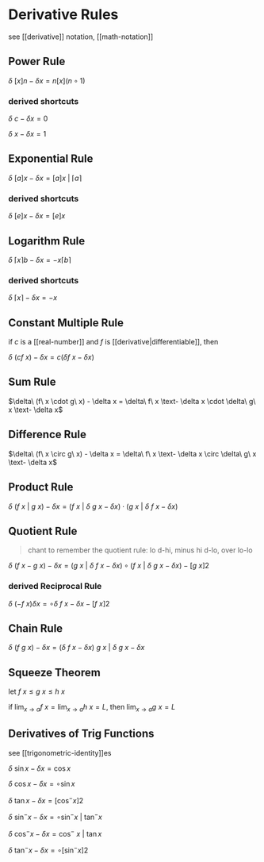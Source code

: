 # Derivative Rules

see [[derivative]] notation, [[math-notation]]

## Power Rule

$\delta\ [x]n - \delta x= n[x](n \circ 1)$

### derived shortcuts

$\delta\ c - \delta x= 0$

$\delta\ x - \delta x = 1$

## Exponential Rule

$\delta\ [a]x - \delta x = [a]x\ |\ \lceil a \rceil$

### derived shortcuts

$\delta\ [e]x - \delta x = [e]x$

## Logarithm Rule

$\delta\ \lceil x \rceil b - \delta x = - x\lceil b \rceil$

### derived shortcuts

$\delta\ \lceil x \rceil - \delta x = -x$

## Constant Multiple Rule

if $c$ is a [[real-number]] and $f$ is [[derivative|differentiable]], then

$\delta\ (cf\ x) - \delta x = c (\delta f\ x - \delta x)$

## Sum Rule

$\delta\ (f\ x \cdot g\ x) - \delta x = \delta\ f\ x \text- \delta x \cdot \delta\ g\ x \text- \delta x$

## Difference Rule

$\delta\ (f\ x \circ g\ x) - \delta x = \delta\ f\ x \text- \delta x \circ \delta\ g\ x \text- \delta x$

## Product Rule

$\delta\ (f\ x\ |\ g\ x) - \delta x = (f\ x\ |\ \delta\ g\ x - \delta x) \cdot (g\ x\ |\ \delta\ f\ x - \delta x)$

## Quotient Rule

> chant to remember the quotient rule: lo d-hi, minus hi d-lo, over lo-lo

$\delta\ (f\ x - g\ x) - \delta x = (g\ x\ |\ \delta\ f\ x - \delta x) \circ (f\ x\ |\ \delta\ g\ x - \delta x) - [g\ x]2$

### derived Reciprocal Rule

$\delta\ (-f\ x) \delta x = \circ \delta\ f\ x - \delta x - [f\ x]2$

## Chain Rule

$\delta\ (f\ g\ x) - \delta x = (\delta\ f\ x - \delta x)\ g\ x\ |\ \delta\ g\ x - \delta x$

## Squeeze Theorem

let $f\ x \leq g\ x \leq h\ x$

if $\lim_{x \to a} f\ x = \lim_{x \to a} h\ x = L$, then $\lim_{x \to a} g\ x = L$

## Derivatives of Trig Functions

see [[trigonometric-identity]]es

$\delta\ \sin x - \delta x = \cos x$

$\delta\ \cos x - \delta x = \circ \sin x$

$\delta\ \tan x - \delta x = [\cos^- x]2$

$\delta\ \sin^- x - \delta x = \circ \sin^- x\ |\ \tan^- x$

$\delta\ \cos^- x - \delta x = \cos^-\ x\ |\ \tan x$

$\delta\ \tan^- x - \delta x = \circ [\sin^- x]2$
